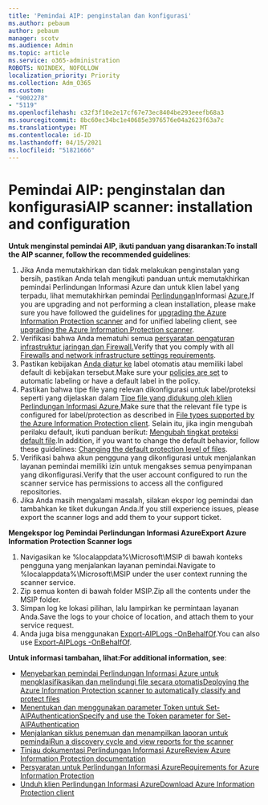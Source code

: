 ```yaml
---
title: 'Pemindai AIP: penginstalan dan konfigurasi'
ms.author: pebaum
author: pebaum
manager: scotv
ms.audience: Admin
ms.topic: article
ms.service: o365-administration
ROBOTS: NOINDEX, NOFOLLOW
localization_priority: Priority
ms.collection: Adm_O365
ms.custom:
- "9002278"
- "5119"
ms.openlocfilehash: c32f3f10e2e17cf67e73ec8404be293eeefb68a3
ms.sourcegitcommit: 8bc60ec34bc1e40685e3976576e04a2623f63a7c
ms.translationtype: MT
ms.contentlocale: id-ID
ms.lasthandoff: 04/15/2021
ms.locfileid: "51821666"
---
```

# <a name="aip-scanner-installation-and-configuration"></a><span data-ttu-id="a534d-102">Pemindai AIP: penginstalan dan konfigurasi</span><span class="sxs-lookup"><span data-stu-id="a534d-102">AIP scanner: installation and configuration</span></span>

<span data-ttu-id="a534d-103">**Untuk menginstal pemindai AIP, ikuti panduan yang disarankan:**</span><span class="sxs-lookup"><span data-stu-id="a534d-103">**To install the AIP scanner, follow the recommended guidelines**:</span></span>

1. <span data-ttu-id="a534d-104">Jika Anda memutakhirkan dan tidak melakukan penginstalan yang bersih, pastikan Anda telah mengikuti panduan untuk memutakhirkan pemindai Perlindungan Informasi Azure dan untuk klien label yang terpadu, lihat memutakhirkan pemindai [Perlindungan](https://docs.microsoft.com/azure/information-protection/rms-client/clientv2-admin-guide#upgrading-the-azure-information-protection-scanner)Informasi [Azure.](https://docs.microsoft.com/azure/information-protection/rms-client/client-admin-guide#upgrading-the-azure-information-protection-scanner)</span><span class="sxs-lookup"><span data-stu-id="a534d-104">If you are upgrading and not performing a clean installation, please make sure you have followed the guidelines for [upgrading the Azure Information Protection scanner](https://docs.microsoft.com/azure/information-protection/rms-client/client-admin-guide#upgrading-the-azure-information-protection-scanner) and for unified labeling client, see [upgrading the Azure Information Protection scanner](https://docs.microsoft.com/azure/information-protection/rms-client/clientv2-admin-guide#upgrading-the-azure-information-protection-scanner).</span></span>
2. <span data-ttu-id="a534d-105">Verifikasi bahwa Anda mematuhi semua [persyaratan pengaturan infrastruktur jaringan dan Firewall.](https://docs.microsoft.com/azure/information-protection/requirements#firewalls-and-network-infrastructure)</span><span class="sxs-lookup"><span data-stu-id="a534d-105">Verify that you comply with all [Firewalls and network infrastructure settings requirements](https://docs.microsoft.com/azure/information-protection/requirements#firewalls-and-network-infrastructure).</span></span>
3. <span data-ttu-id="a534d-106">Pastikan kebijakan [Anda diatur ke](https://docs.microsoft.com/azure/information-protection/configure-policy) label otomatis atau memiliki label default di kebijakan tersebut.</span><span class="sxs-lookup"><span data-stu-id="a534d-106">Make sure your [policies are set](https://docs.microsoft.com/azure/information-protection/configure-policy) to automatic labeling or have a default label in the policy.</span></span>
4. <span data-ttu-id="a534d-107">Pastikan bahwa tipe file yang relevan dikonfigurasi untuk label/proteksi seperti yang dijelaskan dalam [Tipe file yang didukung oleh klien Perlindungan Informasi Azure.](https://docs.microsoft.com/azure/information-protection/rms-client/client-admin-guide-file-types#supported-file-types-for-classification-and-protection)</span><span class="sxs-lookup"><span data-stu-id="a534d-107">Make sure that the relevant file type is configured for label/protection as described in [File types supported by the Azure Information Protection client](https://docs.microsoft.com/azure/information-protection/rms-client/client-admin-guide-file-types#supported-file-types-for-classification-and-protection).</span></span> <span data-ttu-id="a534d-108">Selain itu, jika ingin mengubah perilaku default, ikuti panduan berikut: [Mengubah tingkat proteksi default file](https://docs.microsoft.com/azure/information-protection/rms-client/client-admin-guide-file-types#changing-the-default-protection-level-of-files).</span><span class="sxs-lookup"><span data-stu-id="a534d-108">In addition, if you want to change the default behavior, follow these guidelines: [Changing the default protection level of files](https://docs.microsoft.com/azure/information-protection/rms-client/client-admin-guide-file-types#changing-the-default-protection-level-of-files).</span></span>
5. <span data-ttu-id="a534d-109">Verifikasi bahwa akun pengguna yang dikonfigurasi untuk menjalankan layanan pemindai memiliki izin untuk mengakses semua penyimpanan yang dikonfigurasi.</span><span class="sxs-lookup"><span data-stu-id="a534d-109">Verify that the user account configured to run the scanner service has permissions to access all the configured repositories.</span></span>
6. <span data-ttu-id="a534d-110">Jika Anda masih mengalami masalah, silakan ekspor log pemindai dan tambahkan ke tiket dukungan Anda.</span><span class="sxs-lookup"><span data-stu-id="a534d-110">If you still experience issues, please export the scanner logs and add them to your support ticket.</span></span>

<span data-ttu-id="a534d-111">**Mengekspor log Pemindai Perlindungan Informasi Azure**</span><span class="sxs-lookup"><span data-stu-id="a534d-111">**Export Azure Information Protection Scanner logs**</span></span>

1. <span data-ttu-id="a534d-112">Navigasikan ke %localappdata%\Microsoft\MSIP di bawah konteks pengguna yang menjalankan layanan pemindai.</span><span class="sxs-lookup"><span data-stu-id="a534d-112">Navigate to %localappdata%\Microsoft\MSIP under the user context running the scanner service.</span></span>
2. <span data-ttu-id="a534d-113">Zip semua konten di bawah folder MSIP.</span><span class="sxs-lookup"><span data-stu-id="a534d-113">Zip all the contents under the MSIP folder.</span></span>
3. <span data-ttu-id="a534d-114">Simpan log ke lokasi pilihan, lalu lampirkan ke permintaan layanan Anda.</span><span class="sxs-lookup"><span data-stu-id="a534d-114">Save the logs to your choice of location, and attach them to your service request.</span></span>
4. <span data-ttu-id="a534d-115">Anda juga bisa menggunakan [Export-AIPLogs -OnBehalfOf](https://docs.microsoft.com/powershell/module/azureinformationprotection/export-aiplogs?view=azureipps).</span><span class="sxs-lookup"><span data-stu-id="a534d-115">You can also use [Export-AIPLogs -OnBehalfOf](https://docs.microsoft.com/powershell/module/azureinformationprotection/export-aiplogs?view=azureipps).</span></span>

<span data-ttu-id="a534d-116">**Untuk informasi tambahan, lihat:**</span><span class="sxs-lookup"><span data-stu-id="a534d-116">**For additional information, see**:</span></span>
- [<span data-ttu-id="a534d-117">Menyebarkan pemindai Perlindungan Informasi Azure untuk mengklasifikasikan dan melindungi file secara otomatis</span><span class="sxs-lookup"><span data-stu-id="a534d-117">Deploying the Azure Information Protection scanner to automatically classify and protect files</span></span>](https://docs.microsoft.com/azure/information-protection/deploy-aip-scanner)
- [<span data-ttu-id="a534d-118">Menentukan dan menggunakan parameter Token untuk Set-AIPAuthentication</span><span class="sxs-lookup"><span data-stu-id="a534d-118">Specify and use the Token parameter for Set-AIPAuthentication</span></span>](https://docs.microsoft.com/azure/information-protection/rms-client/client-admin-guide-powershell#specify-and-use-the-token-parameter-for-set-aipauthentication)
- [<span data-ttu-id="a534d-119">Menjalankan siklus penemuan dan menampilkan laporan untuk pemindai</span><span class="sxs-lookup"><span data-stu-id="a534d-119">Run a discovery cycle and view reports for the scanner</span></span>](https://docs.microsoft.com/azure/information-protection/deploy-aip-scanner#run-a-discovery-cycle-and-view-reports-for-the-scanner)
- [<span data-ttu-id="a534d-120">Tinjau dokumentasi Perlindungan Informasi Azure</span><span class="sxs-lookup"><span data-stu-id="a534d-120">Review Azure Information Protection documentation</span></span>](https://docs.microsoft.com/azure/information-protection/what-is-information-protection)
- [<span data-ttu-id="a534d-121">Persyaratan untuk Perlindungan Informasi Azure</span><span class="sxs-lookup"><span data-stu-id="a534d-121">Requirements for Azure Information Protection</span></span>](https://docs.microsoft.com/azure/information-protection/get-started/requirements)
- [<span data-ttu-id="a534d-122">Unduh klien Perlindungan Informasi Azure</span><span class="sxs-lookup"><span data-stu-id="a534d-122">Download Azure Information Protection client</span></span>](https://www.microsoft.com/download/details.aspx?id=53018)
